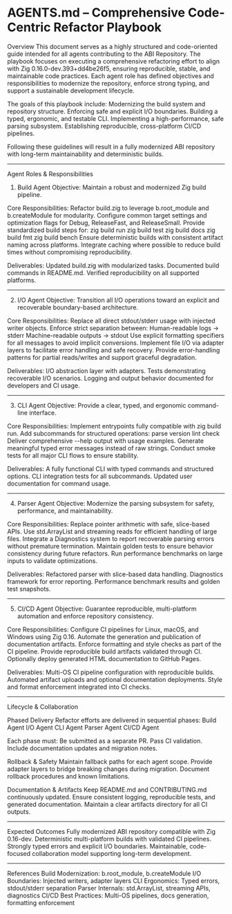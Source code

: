 # AGENTS.md – Comprehensive Code-Centric Refactor Playbook

Overview
This document serves as a highly structured and code-oriented guide intended for all agents contributing to the ABI Repository. The playbook focuses on executing a comprehensive refactoring effort to align with Zig 0.16.0-dev.393+dd4be26f5, ensuring reproducible, stable, and maintainable code practices. Each agent role has defined objectives and responsibilities to modernize the repository, enforce strong typing, and support a sustainable development lifecycle.

The goals of this playbook include:
Modernizing the build system and repository structure.
Enforcing safe and explicit I/O boundaries.
Building a typed, ergonomic, and testable CLI.
Implementing a high-performance, safe parsing subsystem.
Establishing reproducible, cross-platform CI/CD pipelines.

Following these guidelines will result in a fully modernized ABI repository with long-term maintainability and deterministic builds.

---

Agent Roles & Responsibilities

1. Build Agent
Objective: Maintain a robust and modernized Zig build pipeline.

Core Responsibilities:
Refactor build.zig to leverage b.root_module and b.createModule for modularity.
Configure common target settings and optimization flags for Debug, ReleaseFast, and ReleaseSmall.
Provide standardized build steps for:
zig build run
zig build test
zig build docs
zig build fmt
zig build bench
Ensure deterministic builds with consistent artifact naming across platforms.
Integrate caching where possible to reduce build times without compromising reproducibility.

Deliverables:
Updated build.zig with modularized tasks.
Documented build commands in README.md.
Verified reproducibility on all supported platforms.

---

2. I/O Agent
Objective: Transition all I/O operations toward an explicit and recoverable boundary-based architecture.

Core Responsibilities:
Replace all direct stdout/stderr usage with injected writer objects.
Enforce strict separation between:
Human-readable logs → stderr
Machine-readable outputs → stdout
Use explicit formatting specifiers for all messages to avoid implicit conversions.
Implement file I/O via adapter layers to facilitate error handling and safe recovery.
Provide error-handling patterns for partial reads/writes and support graceful degradation.

Deliverables:
I/O abstraction layer with adapters.
Tests demonstrating recoverable I/O scenarios.
Logging and output behavior documented for developers and CI usage.

---

3. CLI Agent
Objective: Provide a clear, typed, and ergonomic command-line interface.

Core Responsibilities:
Implement entrypoints fully compatible with zig build run.
Add subcommands for structured operations:
parse
version
lint
check
Deliver comprehensive --help output with usage examples.
Generate meaningful typed error messages instead of raw strings.
Conduct smoke tests for all major CLI flows to ensure stability.

Deliverables:
A fully functional CLI with typed commands and structured options.
CLI integration tests for all subcommands.
Updated user documentation for command usage.

---

4. Parser Agent
Objective: Modernize the parsing subsystem for safety, performance, and maintainability.

Core Responsibilities:
Replace pointer arithmetic with safe, slice-based APIs.
Use std.ArrayList and streaming reads for efficient handling of large files.
Integrate a Diagnostics system to report recoverable parsing errors without premature termination.
Maintain golden tests to ensure behavior consistency during future refactors.
Run performance benchmarks on large inputs to validate optimizations.

Deliverables:
Refactored parser with slice-based data handling.
Diagnostics framework for error reporting.
Performance benchmark results and golden test snapshots.

---

5. CI/CD Agent
Objective: Guarantee reproducible, multi-platform automation and enforce repository consistency.

Core Responsibilities:
Configure CI pipelines for Linux, macOS, and Windows using Zig 0.16.
Automate the generation and publication of documentation artifacts.
Enforce formatting and style checks as part of the CI pipeline.
Provide reproducible build artifacts validated through CI.
Optionally deploy generated HTML documentation to GitHub Pages.

Deliverables:
Multi-OS CI pipeline configuration with reproducible builds.
Automated artifact uploads and optional documentation deployments.
Style and format enforcement integrated into CI checks.

---

Lifecycle & Collaboration

Phased Delivery
Refactor efforts are delivered in sequential phases:
Build Agent
I/O Agent
CLI Agent
Parser Agent
CI/CD Agent

Each phase must:
Be submitted as a separate PR.
Pass CI validation.
Include documentation updates and migration notes.

Rollback & Safety
Maintain fallback paths for each agent scope.
Provide adapter layers to bridge breaking changes during migration.
Document rollback procedures and known limitations.

Documentation & Artifacts
Keep README.md and CONTRIBUTING.md continuously updated.
Ensure consistent logging, reproducible tests, and generated documentation.
Maintain a clear artifacts directory for all CI outputs.

---

Expected Outcomes
Fully modernized ABI repository compatible with Zig 0.16-dev.
Deterministic multi-platform builds with validated CI pipelines.
Strongly typed errors and explicit I/O boundaries.
Maintainable, code-focused collaboration model supporting long-term development.

---

References
Build Modernization: b.root_module, b.createModule
I/O Boundaries: Injected writers, adapter layers
CLI Ergonomics: Typed errors, stdout/stderr separation
Parser Internals: std.ArrayList, streaming APIs, diagnostics
CI/CD Best Practices: Multi-OS pipelines, docs generation, formatting enforcement
